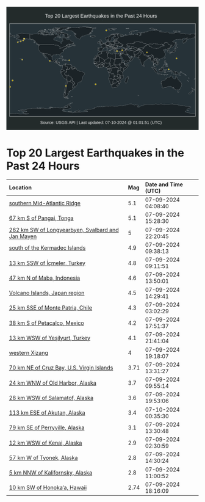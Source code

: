 ![Map](./map.png)

# Top 20 Largest Earthquakes in the Past 24 Hours

| Location | Mag | Date and Time (UTC) |
|:---|:---|:---|
| [southern Mid-Atlantic Ridge](https://earthquake.usgs.gov/earthquakes/eventpage/us7000mxyi) | 5.1 | 07-09-2024 04:08:40 |
| [67 km S of Pangai, Tonga](https://earthquake.usgs.gov/earthquakes/eventpage/us7000my1i) | 5.1 | 07-09-2024 15:28:30 |
| [262 km SW of Longyearbyen, Svalbard and Jan Mayen](https://earthquake.usgs.gov/earthquakes/eventpage/us7000my5g) | 5 | 07-09-2024 22:20:45 |
| [south of the Kermadec Islands](https://earthquake.usgs.gov/earthquakes/eventpage/us7000my03) | 4.9 | 07-09-2024 09:38:13 |
| [13 km SSW of İçmeler, Turkey](https://earthquake.usgs.gov/earthquakes/eventpage/us7000mxzg) | 4.8 | 07-09-2024 09:11:51 |
| [47 km N of Maba, Indonesia](https://earthquake.usgs.gov/earthquakes/eventpage/us7000my14) | 4.6 | 07-09-2024 13:50:01 |
| [Volcano Islands, Japan region](https://earthquake.usgs.gov/earthquakes/eventpage/us7000my1b) | 4.5 | 07-09-2024 14:29:41 |
| [25 km SSE of Monte Patria, Chile](https://earthquake.usgs.gov/earthquakes/eventpage/us7000mxy6) | 4.3 | 07-09-2024 03:02:29 |
| [38 km S of Petacalco, Mexico](https://earthquake.usgs.gov/earthquakes/eventpage/us7000my3g) | 4.2 | 07-09-2024 17:51:37 |
| [13 km WSW of Yeşilyurt, Turkey](https://earthquake.usgs.gov/earthquakes/eventpage/us7000my58) | 4.1 | 07-09-2024 21:41:04 |
| [western Xizang](https://earthquake.usgs.gov/earthquakes/eventpage/us7000my3y) | 4 | 07-09-2024 19:18:07 |
| [70 km NE of Cruz Bay, U.S. Virgin Islands](https://earthquake.usgs.gov/earthquakes/eventpage/pr2024191000) | 3.71 | 07-09-2024 13:31:27 |
| [24 km WNW of Old Harbor, Alaska](https://earthquake.usgs.gov/earthquakes/eventpage/ak0248s1c075) | 3.7 | 07-09-2024 09:55:14 |
| [28 km WSW of Salamatof, Alaska](https://earthquake.usgs.gov/earthquakes/eventpage/ak0248s79w9m) | 3.6 | 07-09-2024 19:53:06 |
| [113 km ESE of Akutan, Alaska](https://earthquake.usgs.gov/earthquakes/eventpage/us7000my5y) | 3.4 | 07-10-2024 00:35:30 |
| [79 km SE of Perryville, Alaska](https://earthquake.usgs.gov/earthquakes/eventpage/ak0248s3kgfi) | 3.1 | 07-09-2024 13:30:48 |
| [12 km WSW of Kenai, Alaska](https://earthquake.usgs.gov/earthquakes/eventpage/ak0248rx0ply) | 2.9 | 07-09-2024 02:30:59 |
| [57 km W of Tyonek, Alaska](https://earthquake.usgs.gov/earthquakes/eventpage/ak0248s45u6l) | 2.8 | 07-09-2024 14:30:24 |
| [5 km NNW of Kalifornsky, Alaska](https://earthquake.usgs.gov/earthquakes/eventpage/ak0248s2761x) | 2.8 | 07-09-2024 11:00:52 |
| [10 km SW of Honoka‘a, Hawaii](https://earthquake.usgs.gov/earthquakes/eventpage/hv74324826) | 2.74 | 07-09-2024 18:16:09 |
